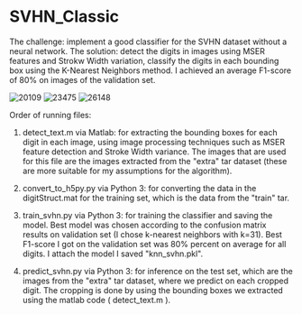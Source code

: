 # SVHN_Classic

The challenge: implement a good classifier for the SVHN dataset without a neural network.
The solution: detect the digits in images using MSER features and Strokw Width variation,
		  classify the digits in each bounding box using the K-Nearest Neighbors method.
		  I achieved an average F1-score of 80% on images of the validation set. 

![20109](https://user-images.githubusercontent.com/23454156/46013156-156f1000-c0d4-11e8-8220-71a7240a3ab1.png)
![23475](https://user-images.githubusercontent.com/23454156/46013180-2881e000-c0d4-11e8-8b92-ce9d02cf194f.png)
![26148](https://user-images.githubusercontent.com/23454156/46013197-36376580-c0d4-11e8-8d36-007496ed26df.png)


Order of running files:
1) detect_text.m via Matlab: for extracting the bounding boxes for each digit in each image,
                             using image processing techniques such as MSER feature detection and
			     Stroke Width variance. The images that are used for this file are the images
			     extracted from the "extra" tar dataset (these are more suitable for my assumptions
			     for the algorithm).


2) convert_to_h5py.py via Python 3: for converting the data in the digitStruct.mat for the training set,
				    which is the data from the "train" tar.


3) train_svhn.py via Python 3: for training the classifier and saving the model. Best model was chosen according
				to the confusion matrix results on validation set 
				(I chose k-nearest neighbors with k=31). Best F1-score I got on the validation set
				was 80% percent on average for all digits. I attach the model I saved "knn_svhn.pkl".


4) predict_svhn.py via Python 3: for inference on the test set, which are the images from the "extra" tar dataset,
				 where we predict on each cropped digit. The cropping is done by using the bounding
				 boxes we extracted using the matlab code ( detect_text.m ).
